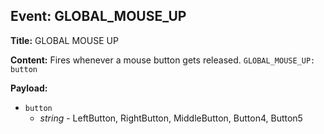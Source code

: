 ## Event: GLOBAL_MOUSE_UP

**Title:** GLOBAL MOUSE UP

**Content:**
Fires whenever a mouse button gets released.
`GLOBAL_MOUSE_UP: button`

**Payload:**
- `button`
  - *string* - LeftButton, RightButton, MiddleButton, Button4, Button5